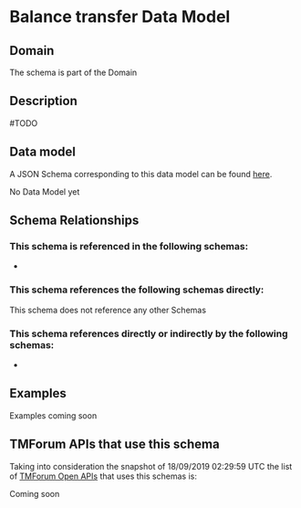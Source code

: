 # Balance transfer Data Model

## Domain

The  schema is part of the  Domain

## Description

#TODO

## Data model

A JSON Schema corresponding to this data model can be found
[here](https://github.com/tmforum-rand/schemas/blob/master/Customer/BalanceTransfer.schema.json).

No Data Model yet

## Schema Relationships

### This schema is referenced in the following schemas:

-

### This schema references the following schemas directly:

This schema does not reference any other Schemas

### This schema references directly or indirectly by the following schemas:

-



## Examples

Examples coming soon

## TMForum APIs that use this schema

Taking into consideration the snapshot of 18/09/2019 02:29:59 UTC the list of [TMForum Open APIs](https://www.tmforum.org/open-apis/) that uses this schemas is:

Coming soon